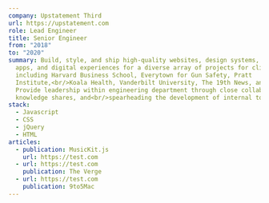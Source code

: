 ```yaml
---
company: Upstatement Third
url: https://upstatement.com
role: Lead Engineer
title: Senior Engineer
from: "2018"
to: "2020"
summary: Build, style, and ship high-quality websites, design systems, mobile
  apps, and digital experiences for a diverse array of projects for clients
  including Harvard Business School, Everytown for Gun Safety, Pratt
  Institute,<br/>Koala Health, Vanderbilt University, The 19th News, and more.
  Provide leadership within engineering department through close collaboration,
  knowledge shares, and<br/>spearheading the development of internal tools.
stack:
  - Javascript
  - CSS
  - jQuery
  - HTML
articles:
  - publication: MusicKit.js
    url: https://test.com
  - url: https://test.com
    publication: The Verge
  - url: https://test.com
    publication: 9to5Mac
---
```

